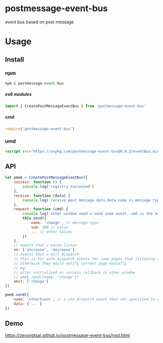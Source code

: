 <!--
 * @Author: caizeyong
 * @Date: 2019-11-13 09:11:50
 * @Description: readme
 -->
# postmessage-event-bus
event bus based on post message

# Usage
## Install

### npm
```javascript
npm i postmessage-event-bus
```
##### es6 modules
```javascript
import { CreatePostMessageEventBus } from 'postmessage-event-bus'
```
##### cmd
```javascript
require('postmessage-event-bus')
```

### umd
```html
<script src="https://unpkg.com/postmessage-event-bus@0.0.2/eventBus.min.js"></script>
```

## API
```javascript
let pmeb = CreatePostMessageEventBus({
    success: function () {
        console.log('registry successed')
    },
    receive: function (data) {
        console.log('receive post message data,data.name is message type', data, data.name)
    },
    request: function (cmd) {
        console.log('other window need u send some event. cmd is the message type', cmd)
        this.send({
            name: 'change', // message type
            sum: 100 // value
            ... // other values
        })
    },
    // events that u wanna listen
    on: ['increase', 'decrease'],
    // events that u will dispatch
    // this is for auto dispatch events for some pages that listening thoes events
    // otherwise they would notify current page manually
    // eg:
    // after initialized or success callback in other window
    // pmeb.send({name: 'change'})
    emit: ['change']
})

pmeb.send({
    name: 'otherEvent', // u can dispatch event that not specified in emit params
    data: { ... }
})
```

## Demo
https://zeyongtsai.github.io/postmessage-event-bus/root.html